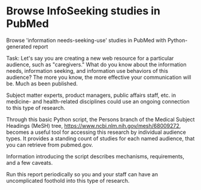 # Browse InfoSeeking studies in PubMed

Browse 'information needs-seeking-use' studies in PubMed with Python-generated report

Task: Let's say you are creating a new web resource for a particular 
audience, such as "caregivers." What do you know about the information
needs, information seeking, and information use behaviors of this audience? 
The more you know, the more effective your communication will be. Much as 
been published.

Subject matter experts, product managers, public affairs staff, etc. in
medicine- and health-related disciplines could use an ongoing connection to
this type of research.

Through this basic Python script, the Persons branch of the Medical Subject 
Headings (MeSH) tree, https://www.ncbi.nlm.nih.gov/mesh/68009272, becomes a
useful tool for accessing this research by individual audience types. It
provides a standing count of studies for each named audience, that you can
retrieve from pubmed.gov.

Information introducing the script describes mechanisms, requirements, and 
a few caveats.

Run this report periodically so you and your staff can have an uncomplicated
foothold into this type of research.
